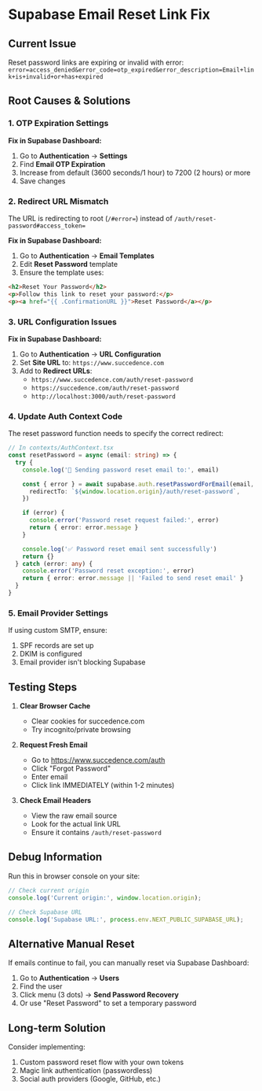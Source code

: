 # Supabase Email Reset Link Fix

## Current Issue
Reset password links are expiring or invalid with error:
`error=access_denied&error_code=otp_expired&error_description=Email+link+is+invalid+or+has+expired`

## Root Causes & Solutions

### 1. **OTP Expiration Settings**
**Fix in Supabase Dashboard:**
1. Go to **Authentication** → **Settings**
2. Find **Email OTP Expiration**
3. Increase from default (3600 seconds/1 hour) to 7200 (2 hours) or more
4. Save changes

### 2. **Redirect URL Mismatch**
The URL is redirecting to root (`/#error=`) instead of `/auth/reset-password#access_token=`

**Fix in Supabase Dashboard:**
1. Go to **Authentication** → **Email Templates**
2. Edit **Reset Password** template
3. Ensure the template uses:
```html
<h2>Reset Your Password</h2>
<p>Follow this link to reset your password:</p>
<p><a href="{{ .ConfirmationURL }}">Reset Password</a></p>
```

### 3. **URL Configuration Issues**
**Fix in Supabase Dashboard:**
1. Go to **Authentication** → **URL Configuration**
2. Set **Site URL** to: `https://www.succedence.com`
3. Add to **Redirect URLs**:
   - `https://www.succedence.com/auth/reset-password`
   - `https://succedence.com/auth/reset-password`
   - `http://localhost:3000/auth/reset-password`

### 4. **Update Auth Context Code**
The reset password function needs to specify the correct redirect:

```typescript
// In contexts/AuthContext.tsx
const resetPassword = async (email: string) => {
  try {
    console.log('🔑 Sending password reset email to:', email)

    const { error } = await supabase.auth.resetPasswordForEmail(email, {
      redirectTo: `${window.location.origin}/auth/reset-password`,
    })

    if (error) {
      console.error('Password reset request failed:', error)
      return { error: error.message }
    }

    console.log('✅ Password reset email sent successfully')
    return {}
  } catch (error: any) {
    console.error('Password reset exception:', error)
    return { error: error.message || 'Failed to send reset email' }
  }
}
```

### 5. **Email Provider Settings**
If using custom SMTP, ensure:
1. SPF records are set up
2. DKIM is configured
3. Email provider isn't blocking Supabase

## Testing Steps

1. **Clear Browser Cache**
   - Clear cookies for succedence.com
   - Try incognito/private browsing

2. **Request Fresh Email**
   - Go to https://www.succedence.com/auth
   - Click "Forgot Password"
   - Enter email
   - Click link IMMEDIATELY (within 1-2 minutes)

3. **Check Email Headers**
   - View the raw email source
   - Look for the actual link URL
   - Ensure it contains `/auth/reset-password`

## Debug Information

Run this in browser console on your site:
```javascript
// Check current origin
console.log('Current origin:', window.location.origin);

// Check Supabase URL
console.log('Supabase URL:', process.env.NEXT_PUBLIC_SUPABASE_URL);
```

## Alternative Manual Reset

If emails continue to fail, you can manually reset via Supabase Dashboard:
1. Go to **Authentication** → **Users**
2. Find the user
3. Click menu (3 dots) → **Send Password Recovery**
4. Or use "Reset Password" to set a temporary password

## Long-term Solution

Consider implementing:
1. Custom password reset flow with your own tokens
2. Magic link authentication (passwordless)
3. Social auth providers (Google, GitHub, etc.)